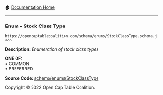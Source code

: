 :house: [Documentation Home](../../../)

---

### Enum - Stock Class Type

`https://opencaptablecoalition.com/schema/enums/StockClassType.schema.json`

**Description:** _Enumeration of stock class types_

**ONE OF:**</br>&bull; COMMON </br>&bull; PREFERRED

**Source Code:** [schema/enums/StockClassType](../../../schema/enums/StockClassType.schema.json)

Copyright © 2022 Open Cap Table Coalition.
